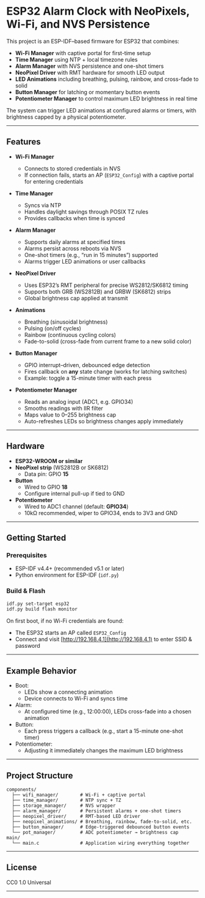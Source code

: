 # ESP32 Alarm Clock with NeoPixels, Wi-Fi, and NVS Persistence

This project is an ESP-IDF–based firmware for ESP32 that combines:

- **Wi-Fi Manager** with captive portal for first-time setup  
- **Time Manager** using NTP + local timezone rules  
- **Alarm Manager** with NVS persistence and one-shot timers  
- **NeoPixel Driver** with RMT hardware for smooth LED output  
- **LED Animations** including breathing, pulsing, rainbow, and cross-fade to solid  
- **Button Manager** for latching or momentary button events  
- **Potentiometer Manager** to control maximum LED brightness in real time  

The system can trigger LED animations at configured alarms or timers, with brightness capped by a physical potentiometer.

---

## Features

- **Wi-Fi Manager**
  - Connects to stored credentials in NVS
  - If connection fails, starts an AP (`ESP32_Config`) with a captive portal for entering credentials

- **Time Manager**
  - Syncs via NTP
  - Handles daylight savings through POSIX TZ rules
  - Provides callbacks when time is synced

- **Alarm Manager**
  - Supports daily alarms at specified times
  - Alarms persist across reboots via NVS
  - One-shot timers (e.g., “run in 15 minutes”) supported
  - Alarms trigger LED animations or user callbacks

- **NeoPixel Driver**
  - Uses ESP32’s RMT peripheral for precise WS2812/SK6812 timing
  - Supports both GRB (WS2812B) and GRBW (SK6812) strips
  - Global brightness cap applied at transmit

- **Animations**
  - Breathing (sinusoidal brightness)
  - Pulsing (on/off cycles)
  - Rainbow (continuous cycling colors)
  - Fade-to-solid (cross-fade from current frame to a new solid color)

- **Button Manager**
  - GPIO interrupt–driven, debounced edge detection
  - Fires callback on **any** state change (works for latching switches)
  - Example: toggle a 15-minute timer with each press

- **Potentiometer Manager**
  - Reads an analog input (ADC1, e.g. GPIO34)
  - Smooths readings with IIR filter
  - Maps value to 0–255 brightness cap
  - Auto-refreshes LEDs so brightness changes apply immediately

---

## Hardware

- **ESP32-WROOM or similar**
- **NeoPixel strip** (WS2812B or SK6812)
  - Data pin: GPIO **15**
- **Button**
  - Wired to GPIO **18**
  - Configure internal pull-up if tied to GND
- **Potentiometer**
  - Wired to ADC1 channel (default: **GPIO34**)
  - 10kΩ recommended, wiper to GPIO34, ends to 3V3 and GND

---

## Getting Started

### Prerequisites
- ESP-IDF v4.4+ (recommended v5.1 or later)
- Python environment for ESP-IDF (`idf.py`)

### Build & Flash
```bash
idf.py set-target esp32
idf.py build flash monitor
```

On first boot, if no Wi-Fi credentials are found:
- The ESP32 starts an AP called `ESP32_Config`
- Connect and visit [http://192.168.4.1](http://192.168.4.1) to enter SSID & password

---

## Example Behavior

- Boot:
  - LEDs show a connecting animation
  - Device connects to Wi-Fi and syncs time
- Alarm:
  - At configured time (e.g., 12:00:00), LEDs cross-fade into a chosen animation
- Button:
  - Each press triggers a callback (e.g., start a 15-minute one-shot timer)
- Potentiometer:
  - Adjusting it immediately changes the maximum LED brightness

---

## Project Structure

```
components/
  ├── wifi_manager/        # Wi-Fi + captive portal
  ├── time_manager/        # NTP sync + TZ
  ├── storage_manager/     # NVS wrapper
  ├── alarm_manager/       # Persistent alarms + one-shot timers
  ├── neopixel_driver/     # RMT-based LED driver
  ├── neopixel_animations/ # Breathing, rainbow, fade-to-solid, etc.
  ├── button_manager/      # Edge-triggered debounced button events
  └── pot_manager/         # ADC potentiometer → brightness cap
main/
  └── main.c               # Application wiring everything together
```

---

## License
CC0 1.0 Universal

---
